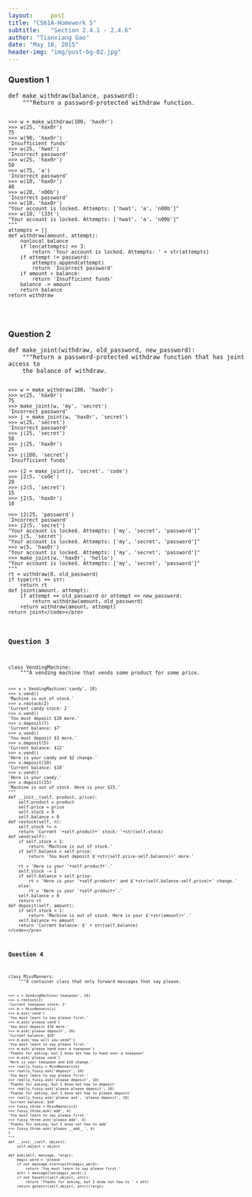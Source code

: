 ```yaml
---
layout:     post
title: "CS61A-Homework 5"
subtitle:   "Section 2.4.1 - 2.4.6"
author: "Tianxiang Gao"
date: "May 16, 2015"
header-img: "img/post-bg-02.jpg"
---
```

<h3>Question 1</h3>
<pre><code>def make_withdraw(balance, password):
    """Return a password-protected withdraw function.

    >>> w = make_withdraw(100, 'hax0r')
    >>> w(25, 'hax0r')
    75
    >>> w(90, 'hax0r')
    'Insufficient funds'
    >>> w(25, 'hwat')
    'Incorrect password'
    >>> w(25, 'hax0r')
    50
    >>> w(75, 'a')
    'Incorrect password'
    >>> w(10, 'hax0r')
    40
    >>> w(20, 'n00b')
    'Incorrect password'
    >>> w(10, 'hax0r')
    "Your account is locked. Attempts: ['hwat', 'a', 'n00b']"
    >>> w(10, 'l33t')
    "Your account is locked. Attempts: ['hwat', 'a', 'n00b']"
    """
    attempts = []
    def withdraw(amount, attempt):
        nonlocal balance
        if len(attempts) == 3:
            return 'Your account is locked. Attempts: ' + str(attempts)
        if attempt != password:
            attempts.append(attempt)
            return 'Incorrect password'
        if amount > balance:
            return 'Insufficient funds'
        balance -= amount
        return balance
    return withdraw

</code></pre>

<h3>Question 2</h3>
<pre><code>def make_joint(withdraw, old_password, new_password):
    """Return a password-protected withdraw function that has joint access to
    the balance of withdraw.

    >>> w = make_withdraw(100, 'hax0r')
    >>> w(25, 'hax0r')
    75
    >>> make_joint(w, 'my', 'secret')
    'Incorrect password'
    >>> j = make_joint(w, 'hax0r', 'secret')
    >>> w(25, 'secret')
    'Incorrect password'
    >>> j(25, 'secret')
    50
    >>> j(25, 'hax0r')
    25
    >>> j(100, 'secret')
    'Insufficient funds'

    >>> j2 = make_joint(j, 'secret', 'code')
    >>> j2(5, 'code')
    20
    >>> j2(5, 'secret')
    15
    >>> j2(5, 'hax0r')
    10

    >>> j2(25, 'password')
    'Incorrect password'
    >>> j2(5, 'secret')
    "Your account is locked. Attempts: ['my', 'secret', 'password']"
    >>> j(5, 'secret')
    "Your account is locked. Attempts: ['my', 'secret', 'password']"
    >>> w(5, 'hax0r')
    "Your account is locked. Attempts: ['my', 'secret', 'password']"
    >>> make_joint(w, 'hax0r', 'hello')
    "Your account is locked. Attempts: ['my', 'secret', 'password']"
    """
    rt = withdraw(0, old_password)
    if type(rt) == str:
        return rt
    def joint(amount, attempt):
        if attempt == old_password or attempt == new_password:
            return withdraw(amount, old_password)
        return withdraw(amount, attempt)
    return joint</code></pre>

<h3>Question 3</h3>
<pre><code>class VendingMachine:
    """A vending machine that vends some product for some price.

    >>> v = VendingMachine('candy', 10)
    >>> v.vend()
    'Machine is out of stock.'
    >>> v.restock(2)
    'Current candy stock: 2'
    >>> v.vend()
    'You must deposit $10 more.'
    >>> v.deposit(7)
    'Current balance: $7'
    >>> v.vend()
    'You must deposit $3 more.'
    >>> v.deposit(5)
    'Current balance: $12'
    >>> v.vend()
    'Here is your candy and $2 change.'
    >>> v.deposit(10)
    'Current balance: $10'
    >>> v.vend()
    'Here is your candy.'
    >>> v.deposit(15)
    'Machine is out of stock. Here is your $15.'
    """
    def __init__(self, product, price):
        self.product = product
        self.price = price
        self.stock = 0
        self.balance = 0
    def restock(self, n):
        self.stock += n
        return 'Current '+self.product+' stock: '+str(self.stock)
    def vend(self):
        if self.stock < 1:
            return 'Machine is out of stock.'
        if self.balance < self.price:
            return 'You must deposit $'+str(self.price-self.balance)+' more.'
        
        rt = 'Here is your '+self.product+'.'
        self.stock -= 1
        if self.balance > self.price:
            rt = 'Here is your '+self.product+' and $'+str(self.balance-self.price)+' change.'
        else:
            rt = 'Here is your '+self.product+'.'
        self.balance = 0
        return rt
    def deposit(self, amount):
        if self.stock < 1:
            return 'Machine is out of stock. Here is your $'+str(amount)+'.'
        self.balance += amount
        return 'Current balance: $' + str(self.balance)
    </code></pre>

<h3>Question 4</h3>
<pre><code>class MissManners:
    """A container class that only forward messages that say please.

    >>> v = VendingMachine('teaspoon', 10)
    >>> v.restock(2)
    'Current teaspoon stock: 2'
    >>> m = MissManners(v)
    >>> m.ask('vend')
    'You must learn to say please first.'
    >>> m.ask('please vend')
    'You must deposit $10 more.'
    >>> m.ask('please deposit', 20)
    'Current balance: $20'
    >>> m.ask('now will you vend?')
    'You must learn to say please first.'
    >>> m.ask('please hand over a teaspoon')
    'Thanks for asking, but I know not how to hand over a teaspoon'
    >>> m.ask('please vend')
    'Here is your teaspoon and $10 change.'
    >>> really_fussy = MissManners(m)
    >>> really_fussy.ask('deposit', 10)
    'You must learn to say please first.'
    >>> really_fussy.ask('please deposit', 10)
    'Thanks for asking, but I know not how to deposit'
    >>> really_fussy.ask('please please deposit', 10)
    'Thanks for asking, but I know not how to please deposit'
    >>> really_fussy.ask('please ask', 'please deposit', 10)
    'Current balance: $10'
    >>> fussy_three = MissManners(3)
    >>> fussy_three.ask('add', 4)
    'You must learn to say please first.'
    >>> fussy_three.ask('please add', 4)
    'Thanks for asking, but I know not how to add'
    >>> fussy_three.ask('please __add__', 4)
    7
    """
    def __init__(self, object):
        self.object = object

    def ask(self, message, *args):
        magic_word = 'please '
        if not message.startswith(magic_word):
            return 'You must learn to say please first.'
        attr = message[len(magic_word):]
        if not hasattr(self.object, attr):
            return 'Thanks for asking, but I know not how to ' + attr
        return getattr(self.object, attr)(*args)

</code></pre>